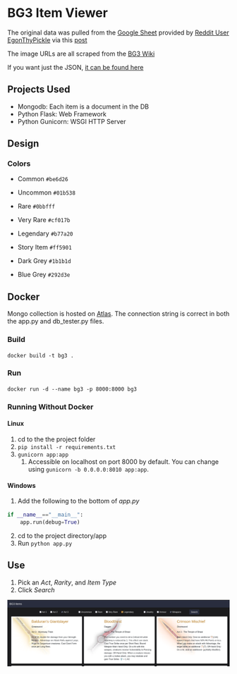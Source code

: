 # BG3 Item Viewer

The original data was pulled from the [Google Sheet](https://docs.google.com/spreadsheets/d/152UzjrGGHZWi_2fZ33mWdgQMRKzMMgV6iLfKVprvFJ8/edit#gid=1997487230) provided by [Reddit User EgonThyPickle](https://www.reddit.com/user/EgonThyPickle/) via this [post](https://www.reddit.com/r/BaldursGate3/comments/17qhpx6/bg3_item_checklist/)

The image URLs are all scraped from the [BG3 Wiki](https://bg3.wiki/)

If you want just the JSON, [it can be found here](https://raw.githubusercontent.com/brett-jpy/bg3items/main/unused/BG3.items.json)

## Projects Used

* Mongodb: Each item is a document in the DB
* Python Flask: Web Framework
* Python Gunicorn: WSGI HTTP Server

## Design

### Colors

* Common `#be6d26`
* Uncommon `#01b538`
* Rare `#0bbfff`
* Very Rare `#cf017b`
* Legendary `#b77a20`
* Story Item `#ff5901`

* Dark Grey `#1b1b1d`
* Blue Grey `#292d3e`

## Docker

Mongo collection is hosted on [Atlas](https://cloud.mongodb.com). The connection string is correct in both the app.py and db_tester.py files.

### Build

`docker build -t bg3 .`

### Run

`docker run -d --name bg3 -p 8000:8000 bg3`

### Running Without Docker

#### Linux

1. cd to the the project folder
2. `pip install -r requirements.txt`
3. `gunicorn app:app`
   1. Accessible on localhost on port 8000 by default. You can change using `gunicorn -b 0.0.0.0:8010 app:app`.  

#### Windows

1. Add the following to the bottom of _app.py_

```py
if __name__=="__main__":
    app.run(debug=True)
```

2. cd to the project directory/app
3. Run `python app.py`

## Use

1. Pick an _Act_, _Rarity_, and _Item Type_
2. Click _Search_

![example](example.png)
